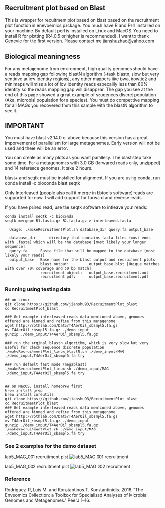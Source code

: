 ## Recruitment plot based on Blast
This is wrapper for recuitment plot based on blast based on the recruitment plot function in enevoemics package. You mush have R and Perl installed on your machine. By default perl is installed on Linux and MacOS. You need to install R for plotting (R4.0.5 or higher is recommended). I want to thank Genevie for the first version. Please contact me jianshuzhao@yahoo.com

## Biological meaningness
For any metagenome from environment, high quality genomes should have a reads mapping gap following blastN algorithm (-task blastn, slow but very sentitive at low identity regions), any other mappers like bwa, bowtie2 and minimaps will miss a lot of low identity reads especailly less than 80% identity so the reads mapping gap will disappear. The gap you see at the end of this page showed a great example of seuqences discret population (Aka, microbial population for a species). You must do competitive mapping for all MAGs you recovered from this sample with the blastN algorithm to see it.

## IMPORTANT
You must have blast v2.14.0 or above because this version has a great imporvement of parallelism for large metagenomes. Early version will not be used and there will be an error.

You can create as many plots as you want parallelly. The blast step take some time. For a metagenomes with 3.0 GB (forwared reads only, unzipped) and 14 reference genomes. It take 2 hours.

blast+ and seqtk must be installed for alignment. If you are using conda, run conda install -c bioconda blast seqtk

Only Interleaved (people also call it merge in bbtools software) reads are supported for now. I will add support for forward and reverse reads.

If you have paired read, use the seqtk software to intleave your reads:

```
conda install seqtk -c bioconda
seqtk mergepe R1.fasta.gz R2.fasta.gz > interleaved.fasta
```

```
  Usage: ./makeRecruitmentPlot.sh database_dir query.fa output_base

  database_dir      directory that contains fasta files (must ends with .fasta) which will be the database [most likely your longer sequence]
  query.fa      Fasta file that will be mapped to the database [most likely your reads]
  output_base   Base name for the blast output and recruitment plots
                blast output:         output_base.blst [Unique matches with over 70% coverage and 50 bp match]
                recruitment object:   output_base.recruitment.out
                recruitment pdf:      output_base.recruitment.pdf
```




### Running using testing data
```
## on Linux
git clone https://github.com/jianshu93/RecruitmentPlot_blast
cd RecruitmentPlot_blast

### Get example interleaved reads data mentioned above, genomes offered are binned and refine from this metagenome
wget http://rothlab.com/Data/T4AerOil_sbsmpl5.fa.gz
mv T4AerOil_sbsmpl5.fa.gz ./demo_input
gunzip ./demo_input/T4AerOil_sbsmpl5.fa.gz

### run the orginal blastn algorithm, which is very slow but very useful for check sequence discrete population
./makeRecruitmentPlot_linux_blastN.sh ./demo_input/MAG ./demo_input/T4AerOil_sbsmpl5.fa try

### run default fast mode (megablast)
./makeRecruitmentPlot_linux.sh ./demo_input/MAG ./demo_input/T4AerOil_sbsmpl5.fa try


## on MacOS, install homebrew first
brew install grep
brew install coreutils
git clone https://github.com/jianshu93/RecruitmentPlot_blast
cd RecruitmentPlot_blast
### Get example interleaved reads data mentioned above, genomes offered are binned and refine from this metagenome
wget http://rothlab.com/Data/T4AerOil_sbsmpl5.fa.gz
mv T4AerOil_sbsmpl5.fa.gz ./demo_input
gunzip ./demo_input/T4AerOil_sbsmpl5.fa.gz
./makeRecruitmentPlot.sh ./demo_input/MAG ./demo_input/T4AerOil_sbsmpl5.fa try

```

### See 2 examples for the demo dataset
lab5_MAG_001 recruitment plot
![lab5_MAG 001 recruitment](https://user-images.githubusercontent.com/38149286/124207245-13bbad80-dab3-11eb-84be-ca02ae623a16.jpg)

lab5_MAG_002 recruitment plot
![lab5_MAG 002 recruitment](https://user-images.githubusercontent.com/38149286/138375746-dac19ebf-5cf9-4ed0-894d-4e151d9c3524.jpg)
### Reference

Rodriguez-R, Luis M. and Konstantinos T. Konstantinidis. 2016. “The Enveomics Collection: a Toolbox for Specialized Analyses of Microbial Genomes and Metagenomes.” PeerJ 1–16.
